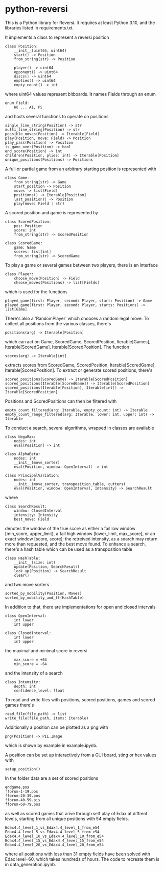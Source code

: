 # python-reversi

This is a Python library for Reversi.
It requires at least Python 3.10, and the libraries listed in requirements.txt.

It implements a class to represent a reversi position
	
	class Position:
		__init__(uint64, uint64)
		start() -> Position		
		from_string(str) -> Position
		
		player() -> uint64
		opponent() -> uint64
		discs() -> uint64
		empties() -> uint64
		empty_count() -> int

where uint64 values represent bitboards.
It names Fields through an enum
		
	enum Field:
		H8 ... A1, PS

and hosts several functions to operate on positions

	single_line_string(Position) -> str
	multi_line_string(Position) -> str
	possible_moves(Position) -> Iterable[Field]
	play(Position, move: Field) -> Position
	play_pass(Position) -> Position
	is_game_over(Position) -> bool
	end_score(Position) -> int
	children(Position, plies: int) -> Iterable[Position]
	unique_positions(Positions) -> Positions

A full or partial game from an arbitrary starting position is represented with

	class Game:
		from_string(str) -> Game
		start_position -> Position
		moves -> list[Field]
		positions() -> Iterable[Position]
		last_position() -> Position
		play(move: Field | str)

A scored position and game is represented by

	class ScoredPosition:
		pos: Position
		score: int
		from_string(str) -> ScoredPosition

	class ScoredGame:
		game: Game
		scores: list[int]
		from_string(str) -> ScoredGame

To play a game or several games between two players, there is an interface

	class Player:
		choose_move(Position) -> Field
		choose_moves(Positions) -> list[Fields]

which is used for the functions

	played_game(first: Player, second: Player, start: Position) -> Game
	played_game(first: Player, second: Player, starts: Positions) -> list[Game]

There's also a 'RandomPlayer' which chooses a random legal move.
To collect all positions from the various classes, there's 

	positions(arg) -> Iterable[Position]

which can act on Game, ScoredGame, ScoredPosition, Iterable[Games], Iterable[ScoredGame], Iterable[ScoredPosition].
The function

	scores(arg) -> Iterable[int]

extracts scores from ScoredGame, ScoredPosition, Iterable[ScoredGame], Iterable[ScoredPosition].
To extract or generate scored positions, there's

    scored_positions(ScoredGame) -> Iterable[ScoredPosition]
    scored_positions(Iterable[ScoredGame]) -> Iterable[ScoredPosition]
    scored_positions(Iterable[Position], Iterable[int]) -> Iterable[ScoredPosition]

Positions and ScoredPositions can then be filtered with

	empty_count_filtered(arg: Iterable, empty_count: int) -> Iterable
	empty_count_range_filtered(arg: Iterable, lower: int, upper: int) -> Iterable

To conduct a search, several algorithms, wrapped in classes are available

	class NegaMax:
		nodes: int
		eval(Position) -> int

	class AlphaBeta:
		nodes: int
		__init__(move_sorter)
		eval(Position, window: OpenInterval) -> int

	class PrincipalVariation:
		nodes: int
		__init__(move_sorter, transposition_table, cutters)
		eval(Position, window: OpenInterval, Intensity) -> SearchResult

where

	class SearchResult:
		window: ClosedInterval
		intensity: Intensity
		best_move: Field

denotes the window of the true score as either
a fail low window [min_score, upper_limit],
a fail high window [lower_limit, max_score],
or an exact window [score, score];
the retreived intensity, as a search may return more than requested,
and the best move found.
To enhance a search, there's a hash table which can be used as a transposition table

	class HashTable:
		__init__(size: int)
		update(Position, SearchResult)
		look_up(Position) -> SearchResult
		clear()

and two move sorters

	sorted_by_mobility(Position, Moves)
	sorted_by_mobility_and_tt(HashTable)

In addition to that, there are implementations for open and closed intervals

	class OpenInterval:
		int lower
		int upper
		
	class ClosedInterval:
		int lower
		int upper

the maximal and minimal score in reversi

		max_score = +64
		min_score = -64

and the intensity of a search

	class Intensity:
		depth: int
		confidence_level: float

To read and write files with positions, scored positions, games and scored games there's

	read_file(file_path) -> list
	write_file(file_path, items: Iterable)

Additionally a position can be plotted as a png with

	png(Position) -> PIL.Image

which is shown by example in example.ipynb.

A position can be set up interactively from a GUI board, sting or hex values with

	setup_position()

In the folder data are a set of scored positions

	endgame.pos
	fforum-1-19.pos
	fforum-20-39.pos
	fforum-40-59.pis
	fforum-60-79.pos

as well as scored games that arive through self play of Edax at diffrent levels, starting from all unique positions with 54 empty fields.

	Edax4.4_level_1_vs_Edax4.4_level_1_from_e54
	Edax4.4_level_5_vs_Edax4.4_level_5_from_e54
	Edax4.4_level_10_vs_Edax4.4_level_10_from_e54
	Edax4.4_level_15_vs_Edax4.4_level_15_from_e54
	Edax4.4_level_20_vs_Edax4.4_level_20_from_e54

where all positions with less than 31 empty fields have been solved with Edax level=60, which takes hundreds of hours. The code to recreate them is in data_generation.ipynb.
